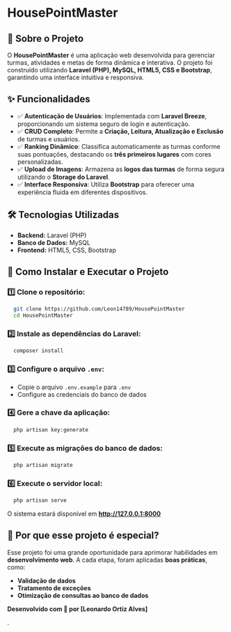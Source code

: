 # HousePointMaster

## 🚀 Sobre o Projeto
O **HousePointMaster** é uma aplicação web desenvolvida para gerenciar turmas, atividades e metas de forma dinâmica e interativa.
O projeto foi construído utilizando **Laravel (PHP), MySQL, HTML5, CSS e Bootstrap**, garantindo uma interface intuitiva e responsiva.

## ✨ Funcionalidades

- ✅ **Autenticação de Usuários**: Implementada com **Laravel Breeze**, proporcionando um sistema seguro de login e autenticação.
- ✅ **CRUD Completo**: Permite a **Criação, Leitura, Atualização e Exclusão** de turmas e usuários.
- ✅ **Ranking Dinâmico**: Classifica automaticamente as turmas conforme suas pontuações, destacando os **três primeiros lugares** com cores personalizadas.
- ✅ **Upload de Imagens**: Armazena as **logos das turmas** de forma segura utilizando o **Storage do Laravel**.
- ✅ **Interface Responsiva**: Utiliza **Bootstrap** para oferecer uma experiência fluida em diferentes dispositivos.

## 🛠 Tecnologias Utilizadas

- **Backend:** Laravel (PHP)
- **Banco de Dados:** MySQL
- **Frontend:** HTML5, CSS, Bootstrap

## 📂 Como Instalar e Executar o Projeto

### 1️⃣ Clone o repositório:
```bash
  git clone https://github.com/Leon14789/HousePointMaster
  cd HousePointMaster
```

### 2️⃣ Instale as dependências do Laravel:
```bash
  composer install
```

### 3️⃣ Configure o arquivo `.env`:
- Copie o arquivo `.env.example` para `.env`
- Configure as credenciais do banco de dados

### 4️⃣ Gere a chave da aplicação:
```bash
  php artisan key:generate
```

### 5️⃣ Execute as migrações do banco de dados:
```bash
  php artisan migrate
```

### 6️⃣ Execute o servidor local:
```bash
  php artisan serve
```
O sistema estará disponível em **http://127.0.0.1:8000**

## 🎯 Por que esse projeto é especial?
Esse projeto foi uma grande oportunidade para aprimorar habilidades em **desenvolvimento web**. A cada etapa, foram aplicadas **boas práticas**, como:
- **Validação de dados**
- **Tratamento de exceções**
- **Otimização de consultas ao banco de dados**



**Desenvolvido com 💙 por [Leonardo Ortiz Alves]**


.
